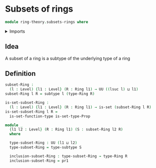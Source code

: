 # Subsets of rings

```agda
module ring-theory.subsets-rings where
```

<details><summary>Imports</summary>
```agda
open import ring-theory.rings
open import foundation.dependent-pair-types
open import foundation.propositional-extensionality
open import foundation.sets
open import foundation.subtypes
open import foundation.universe-levels
```
</details>

## Idea

A subset of a ring is a subtype of the underlying type of a ring

## Definition

```agda
subset-Ring :
  (l : Level) {l1 : Level} (R : Ring l1) → UU ((lsuc l) ⊔ l1)
subset-Ring l R = subtype l (type-Ring R)

is-set-subset-Ring :
  (l : Level) {l1 : Level} (R : Ring l1) → is-set (subset-Ring l R)
is-set-subset-Ring l R =
  is-set-function-type is-set-type-Prop

module _
  {l1 l2 : Level} (R : Ring l1) (S : subset-Ring l2 R)
  where

  type-subset-Ring : UU (l1 ⊔ l2)
  type-subset-Ring = type-subtype S

  inclusion-subset-Ring : type-subset-Ring → type-Ring R
  inclusion-subset-Ring = pr1
```
